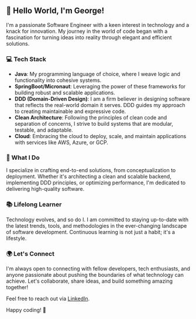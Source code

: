 ## 👋 Hello World, I'm George!

I'm a passionate Software Engineer with a keen interest in technology and a knack for innovation. My journey in the world of code began with a fascination for turning ideas into reality through elegant and efficient solutions.

### 💻 Tech Stack

- **Java**: My programming language of choice, where I weave logic and functionality into cohesive systems.
- **SpringBoot/Micronaut**: Leveraging the power of these frameworks for building robust and scalable applications.
- **DDD (Domain-Driven Design)**: I am a firm believer in designing software that reflects the real-world domain it serves. DDD guides my approach to creating maintainable and expressive code.
- **Clean Architecture**: Following the principles of clean code and separation of concerns, I strive to build systems that are modular, testable, and adaptable.
- **Cloud**: Embracing the cloud to deploy, scale, and maintain applications with services like AWS, Azure, or GCP.

### 🚀 What I Do

I specialize in crafting end-to-end solutions, from conceptualization to deployment. Whether it's architecting a clean and scalable backend, implementing DDD principles, or optimizing performance, I'm dedicated to delivering high-quality software.

### 📚 Lifelong Learner

Technology evolves, and so do I. I am committed to staying up-to-date with the latest trends, tools, and methodologies in the ever-changing landscape of software development. Continuous learning is not just a habit; it's a lifestyle.

### 🌍 Let's Connect

I'm always open to connecting with fellow developers, tech enthusiasts, and anyone passionate about pushing the boundaries of what technology can achieve. Let's collaborate, share ideas, and build something amazing together!

Feel free to reach out via [LinkedIn](https://www.linkedin.com/in/george-berar-b62a45105/).

Happy coding! 🚀
